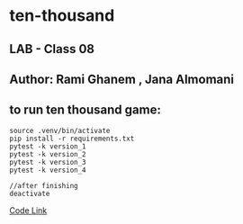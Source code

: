# ten-thousand
## LAB - Class 08
## Author: Rami Ghanem , Jana Almomani

## to run ten thousand game:

    source .venv/bin/activate
    pip install -r requirements.txt
    pytest -k version_1
    pytest -k version_2
    pytest -k version_3
    pytest -k version_4

    //after finishing 
    deactivate

[Code Link](./ten_thousand/game.py)